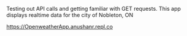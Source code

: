 Testing out API calls and getting familiar with GET requests.
This app displays realtime data for the city of Nobleton, ON


https://OpenweatherApp.anushanr.repl.co
